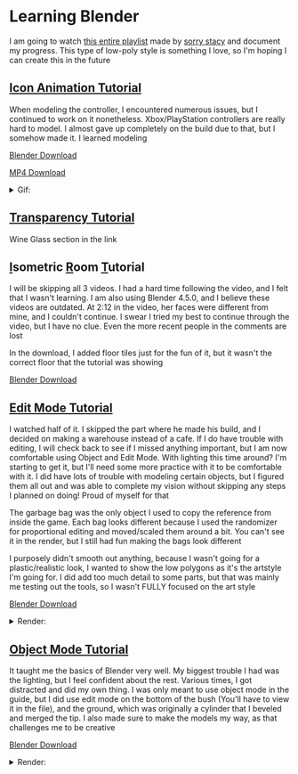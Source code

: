 # Learning Blender

  I am going to watch [this entire playlist](https://youtube.com/playlist?list=PLBFlNqVVeLRwxPka8Ia1s21CS380folEA&si=Ry1s9J6yCDHpZwcb) made by [sorry stacy](https://www.youtube.com/channel/UCO3AOLFI3GsXAuRhYOR-wyA) and document my progress. This type of low-poly style is something I love, so I'm hoping I can create this in the future

  ## [Icon Animation Tutorial](https://youtu.be/nOxK5aecZOg?si=hMsmNrOVkZXmgrgi)
  When modeling the controller, I encountered numerous issues, but I continued to work on it nonetheless. Xbox/PlayStation controllers are really hard to model. I almost gave up completely on the build due to that, but I somehow made it. I learned modeling

  [Blender Download](https://github.com/ThePeacook/Blender-Portfolio/raw/refs/heads/main/Learning%20Blender/Files/Controller%20Animation.blend)
  
[MP4 Download](https://github.com/ThePeacook/Blender-Portfolio/raw/refs/heads/main/Learning%20Blender/Videos/Xbox%20360%20Controller%20Animation.mp4)
<details>
  <summary>Gif:</summary>
  <img src="https://github.com/ThePeacook/Blender-Portfolio/blob/main/Learning%20Blender/Videos/Xbox%20360%20Controller%20Animation.gif" width="500">
</details>

  ## [Transparency Tutorial](https://github.com/ThePeacook/Blender-Portfolio/tree/main/Daily3D%20Reddit#wine-glass)
  Wine Glass section in the link

  ## [I](https://youtu.be/J6b_pcAX1TQ?si=q7e2-6FREk54EysJ)sometric [R](https://youtu.be/9o7RDkFhOxg?si=BeNI9miF_BTCAg9N)oom [T](https://youtu.be/Pe7WD586jzk?si=PzDOez3inC_5RS0D)utorial
  I will be skipping all 3 videos. I had a hard time following the video, and I felt that I wasn't learning. I am also using Blender 4.5.0, and I believe these videos are outdated. At 2:12 in the video, her faces were different from mine, and I couldn't continue. I swear I tried my best to continue through the video, but I have no clue. Even the more recent people in the comments are lost

  In the download, I added floor tiles just for the fun of it, but it wasn't the correct floor that the tutorial was showing

[Blender Download](https://github.com/ThePeacook/Blender-Portfolio/raw/refs/heads/main/Learning%20Blender/Files/Isometric%20Bedroom.blend)

  ## [Edit Mode Tutorial](https://youtu.be/8VmXzjgWQEg?si=tQnfDizexSrvXcY-)
  I watched half of it. I skipped the part where he made his build, and I decided on making a warehouse instead of a cafe. If I do have trouble with editing, I will check back to see if I missed anything important, but I am now comfortable using Object and Edit Mode. With lighting this time around? I'm starting to get it, but I'll need some more practice with it to be comfortable with it. I did have lots of trouble with modeling certain objects, but I figured them all out and was able to complete my vision without skipping any steps I planned on doing! Proud of myself for that

  The garbage bag was the only object I used to copy the reference from inside the game. Each bag looks different because I used the randomizer for proportional editing and moved/scaled them around a bit. You can't see it in the render, but I still had fun making the bags look different

  I purposely didn't smooth out anything, because I wasn't going for a plastic/realistic look, I wanted to show the low polygons as it's the artstyle I'm going for. I did add too much detail to some parts, but that was mainly me testing out the tools, so I wasn't FULLY focused on the art style

[Blender Download](https://github.com/ThePeacook/Blender-Portfolio/raw/refs/heads/main/Learning%20Blender/Files/Second%20Build.blend)
<details>
  <summary>Render:</summary>
  <img src="https://github.com/ThePeacook/Blender-Portfolio/blob/main/Learning%20Blender/Images/Second%20Build.png" width="1000">
</details>

  ## [Object Mode Tutorial](https://youtu.be/uOmYInaX-wE?si=HwOj1ibuq26Y7SHJ)
  It taught me the basics of Blender very well. My biggest trouble I had was the lighting, but I feel confident about the rest. Various times, I got distracted and did my own thing. I was only meant to use object mode in the guide, but I did use edit mode on the bottom of the bush (You'll have to view it in the file), and the ground, which was originally a cylinder that I beveled and merged the tip. I also made sure to make the models my way, as that challenges me to be creative
  
  [Blender Download](https://github.com/ThePeacook/Blender-Portfolio/raw/refs/heads/main/Learning%20Blender/Files/First%20Build.blend)
<details>
  <summary>Render:</summary>
  <img src="https://github.com/ThePeacook/Blender-Portfolio/blob/main/Learning%20Blender/Images/First%20Build.png" width="1000">
</details>
